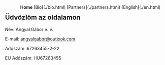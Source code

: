 <div style="float: right;"><strong>Home</strong> [Bio](./bio.html) [Partners](./partners.html) [English](./en.html)</div>

## Üdvözlöm az oldalamon

Név: Angyal Gábor e. v.

E-mail: angyalgabor@outlook.com

Adószám: 67263455-2-22

EU Adószám: HU67263455
